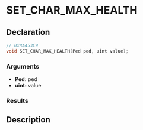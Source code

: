 # SET_CHAR_MAX_HEALTH

## Declaration
```cpp
// 0x8A453C9
void SET_CHAR_MAX_HEALTH(Ped ped, uint value);
```

### Arguments
- **Ped:** ped
- **uint:** value

### Results

## Description
